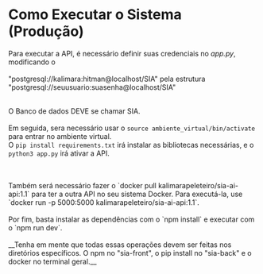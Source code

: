 # Como Executar o Sistema (Produção)

Para executar a API, é necessário definir suas credenciais no *app.py*, modificando o
<br>
<br>
"postgresql://kalimara:hitman@localhost/SIA" pela estrutura "postgresql://seuusuario:suasenha@localhost/SIA"
<br> 
<br>

O Banco de dados DEVE se chamar SIA.
<br>
<br>
Em seguida, sera necessário usar o `source ambiente_virtual/bin/activate` para entrar no ambiente virtual.
<br>
O `pip install requirements.txt` irá instalar as bibliotecas necessárias, e o `python3 app.py` irá ativar a API.

<br>
<br>
Também será necessário fazer o `docker pull kalimarapeleteiro/sia-ai-api:1.1` para ter a outra API no seu sistema Docker. Para executá-la, use `docker run -p 5000:5000 kalimarapeleteiro/sia-ai-api:1.1`.

<br>
<br>
Por fim, basta instalar as dependências com o `npm install` e executar com o `npm run dev`.

<br>
<br>
__Tenha em mente que todas essas operações devem ser feitas nos diretórios específicos. O npm no "sia-front", o pip install no "sia-back" e o docker no terminal geral.__
